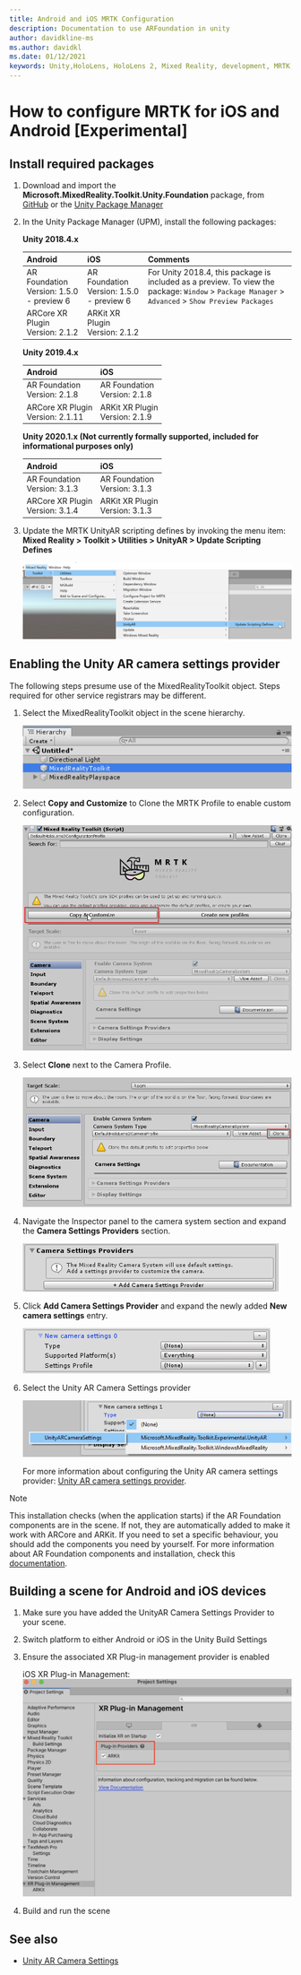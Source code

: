 ```yaml
---
title: Android and iOS MRTK Configuration
description: Documentation to use ARFoundation in unity
author: davidkline-ms
ms.author: davidkl
ms.date: 01/12/2021
keywords: Unity,HoloLens, HoloLens 2, Mixed Reality, development, MRTK, AR Core, AR Kit, iOS, IOS, Android, AR Foundation
---
```


# How to configure MRTK for iOS and Android [Experimental]

## Install required packages

1. Download and import the **Microsoft.MixedReality.Toolkit.Unity.Foundation** package, from [GitHub](https://github.com/microsoft/MixedRealityToolkit-Unity/releases/tag/v2.3.0) or the [Unity Package Manager](../configuration/usingupm.md)

1. In the Unity Package Manager (UPM), install the following packages:

    **Unity 2018.4.x**

    | **Android** | **iOS** | Comments |
    | --- | --- | --- |
    | AR Foundation  <br/> Version: 1.5.0 - preview 6 | AR Foundation  <br/> Version: 1.5.0 - preview 6 | For Unity 2018.4, this package is included as a preview. To view the package: `Window` > `Package Manager` > `Advanced` > `Show Preview Packages` |
    | ARCore XR Plugin <br/> Version: 2.1.2 | ARKit XR Plugin <br/> Version: 2.1.2 | |

    **Unity 2019.4.x**

    | **Android** | **iOS** |
    | --- | --- |
    | AR Foundation  <br/> Version: 2.1.8 |  AR Foundation  <br/> Version: 2.1.8 |
    | ARCore XR Plugin <br/> Version: 2.1.11 | ARKit XR Plugin <br/> Version: 2.1.9 |

    **Unity 2020.1.x (Not currently formally supported, included for informational purposes only)**

    | **Android** | **iOS** |
    | --- | --- |
    | AR Foundation  <br/> Version: 3.1.3 |  AR Foundation  <br/> Version: 3.1.3 |
    | ARCore XR Plugin <br/> Version: 3.1.4 | ARKit XR Plugin <br/> Version: 3.1.3 |

1. Update the MRTK UnityAR scripting defines by invoking the menu item: **Mixed Reality > Toolkit > Utilities > UnityAR > Update Scripting Defines**

    ![Update Scripting Defines](../features/images/UpdateScriptingDefineUnityAR.png)


## Enabling the Unity AR camera settings provider

The following steps presume use of the MixedRealityToolkit object. Steps required for other service registrars may be different.

1. Select the MixedRealityToolkit object in the scene hierarchy.

    ![MRTK Configured Scene Hierarchy](../features/images/MRTK_ConfiguredHierarchy.png)

1. Select **Copy and Customize** to Clone the MRTK Profile to enable custom configuration.

    ![Clone MRTK Profile](../features/images/camera-system/CloneProfileARFoundation.png)

1. Select **Clone** next to the Camera Profile.

    ![Clone MRTK Camera Profile](../features/images/camera-system/CloneCameraProfileARFoundation.png)

1. Navigate the Inspector panel to the camera system section and expand the **Camera Settings Providers** section.

    ![Expand settings providers](../features/images/camera-system/ExpandProviders.png)

1. Click **Add Camera Settings Provider** and expand the newly added **New camera settings** entry.

    ![Expand new settings provider](../features/images/camera-system/ExpandNewProvider.png)

1. Select the Unity AR Camera Settings provider

    ![Select Unity AR settings provider](../features/images/camera-system/SelectUnityArSettings.png)

    For more information about configuring the Unity AR camera settings provider: [Unity AR camera settings provider](../features/camera-system/unity-ar-camera-settings.md).

> [!NOTE]
> This installation checks (when the application starts) if the AR Foundation components are in the scene. If not, they are automatically added to make it work with ARCore and ARKit.
> If you need to set a specific behaviour, you should add the components you need by yourself.
> For more information about AR Foundation components and installation, check this [documentation](https://docs.unity3d.com/Packages/com.unity.xr.arfoundation@2.2/manual/index.html#samples).

## Building a scene for Android and iOS devices

1. Make sure you have added the UnityAR Camera Settings Provider to your scene.

1. Switch platform to either Android or iOS in the Unity Build Settings

1. Ensure the associated XR Plug-in management provider is enabled

    iOS XR Plug-in Management:
    ![XR Plug-in Management iOS](../features/images/XRManagementiOS.png)

1. Build and run the scene

## See also

- [Unity AR Camera Settings](../features/camera-system/unity-ar-camera-settings.md)
